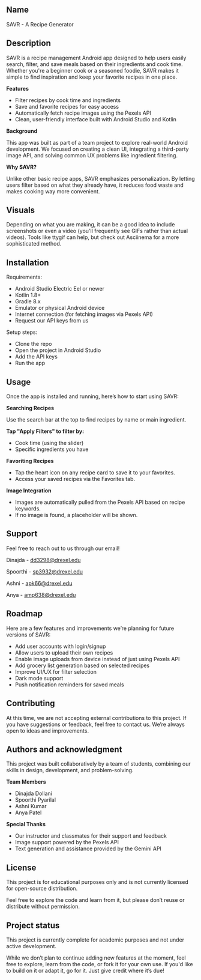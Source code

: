 ## Name
SAVR - A Recipe Generator
## Description
SAVR is a recipe management Android app designed to help users easily search, filter, and save meals based on their ingredients and cook time. Whether you're a beginner cook or a seasoned foodie, SAVR makes it simple to find inspiration and keep your favorite recipes in one place.

**Features**
- Filter recipes by cook time and ingredients
- Save and favorite recipes for easy access
- Automatically fetch recipe images using the Pexels API
- Clean, user-friendly interface built with Android Studio and Kotlin

**Background**

This app was built as part of a team project to explore real-world Android development. We focused on creating a clean UI, integrating a third-party image API, and solving common UX problems like ingredient filtering.

**Why SAVR?**

Unlike other basic recipe apps, SAVR emphasizes personalization. By letting users filter based on what they already have, it reduces food waste and makes cooking way more convenient.

## Visuals
Depending on what you are making, it can be a good idea to include screenshots or even a video (you'll frequently see GIFs rather than actual videos). Tools like ttygif can help, but check out Asciinema for a more sophisticated method.

## Installation
Requirements:
- Android Studio Electric Eel or newer
- Kotlin 1.8+
- Gradle 8.x
- Emulator or physical Android device
- Internet connection (for fetching images via Pexels API)
- Request our API keys from us

Setup steps:
- Clone the repo
- Open the project in Android Studio
- Add the API keys
- Run the app

## Usage
Once the app is installed and running, here’s how to start using SAVR:

**Searching Recipes**

Use the search bar at the top to find recipes by name or main ingredient.

**Tap "Apply Filters" to filter by:**
- Cook time (using the slider)
- Specific ingredients you have

**Favoriting Recipes**
- Tap the heart icon on any recipe card to save it to your favorites.
- Access your saved recipes via the Favorites tab.

**Image Integration**
- Images are automatically pulled from the Pexels API based on recipe keywords.
- If no image is found, a placeholder will be shown.

## Support
Feel free to reach out to us through our email!

Dinajda - dd3298@drexel.edu

Spoorthi - sp3932@drexel.edu

Ashni - apk66@drexel.edu

Anya - amp638@drexel.edu

## Roadmap
Here are a few features and improvements we’re planning for future versions of SAVR:
- Add user accounts with login/signup
- Allow users to upload their own recipes
- Enable image uploads from device instead of just using Pexels API
- Add grocery list generation based on selected recipes
- Improve UI/UX for filter selection
- Dark mode support
- Push notification reminders for saved meals

## Contributing
At this time, we are not accepting external contributions to this project. If you have suggestions or feedback, feel free to contact us. We’re always open to ideas and improvements.

## Authors and acknowledgment
This project was built collaboratively by a team of students, combining our skills in design, development, and problem-solving.

**Team Members**
- Dinajda Dollani
- Spoorthi Pyarilal
- Ashni Kumar
- Anya Patel

**Special Thanks**
- Our instructor and classmates for their support and feedback
- Image support powered by the Pexels API
- Text generation and assistance provided by the Gemini API

## License
This project is for educational purposes only and is not currently licensed for open-source distribution.

Feel free to explore the code and learn from it, but please don’t reuse or distribute without permission.

## Project status
This project is currently complete for academic purposes and not under active development.

While we don’t plan to continue adding new features at the moment, feel free to explore, learn from the code, or fork it for your own use. If you'd like to build on it or adapt it, go for it. Just give credit where it’s due!